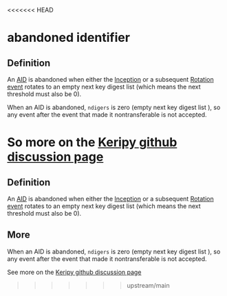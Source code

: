 <<<<<<< HEAD
# abandoned identifier
## Definition
An [AID](AID) is abandoned when either the [Inception](inception-event) or a subsequent [Rotation event](rotation-event) rotates to an empty next key digest list (which means the next threshold must also be 0).

When an AID is abandoned, `ndigers` is zero (empty next key digest list ), so any event after the event that made it nontransferable is not accepted.

So more on the [Keripy github discussion page](https://github.com/WebOfTrust/keripy/discussions/821)
=======
## Definition
An [AID](AID) is abandoned when either the [Inception](inception-event) or a subsequent [Rotation event](rotation-event) rotates to an empty next key digest list (which means the next threshold must also be 0).

## More
When an AID is abandoned, `ndigers` is zero (empty next key digest list ), so any event after the event that made it nontransferable is not accepted.

See more on the [Keripy github discussion page](https://github.com/WebOfTrust/keripy/discussions/821)
>>>>>>> upstream/main

